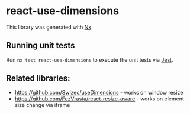 # react-use-dimensions

This library was generated with [Nx](https://nx.dev).

## Running unit tests

Run `nx test react-use-dimensions` to execute the unit tests via [Jest](https://jestjs.io).

## Related libraries:
* https://github.com/Swizec/useDimensions - works on window resize
* https://github.com/FezVrasta/react-resize-aware - works on element size change via iframe